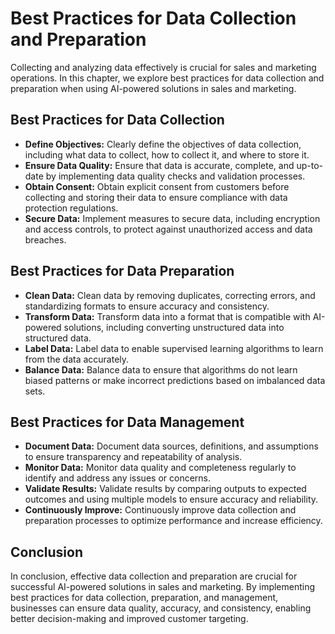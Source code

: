 # Best Practices for Data Collection and Preparation

Collecting and analyzing data effectively is crucial for sales and marketing operations. In this chapter, we explore best practices for data collection and preparation when using AI-powered solutions in sales and marketing.

Best Practices for Data Collection
----------------------------------

* **Define Objectives:** Clearly define the objectives of data collection, including what data to collect, how to collect it, and where to store it.
* **Ensure Data Quality:** Ensure that data is accurate, complete, and up-to-date by implementing data quality checks and validation processes.
* **Obtain Consent:** Obtain explicit consent from customers before collecting and storing their data to ensure compliance with data protection regulations.
* **Secure Data:** Implement measures to secure data, including encryption and access controls, to protect against unauthorized access and data breaches.

Best Practices for Data Preparation
-----------------------------------

* **Clean Data:** Clean data by removing duplicates, correcting errors, and standardizing formats to ensure accuracy and consistency.
* **Transform Data:** Transform data into a format that is compatible with AI-powered solutions, including converting unstructured data into structured data.
* **Label Data:** Label data to enable supervised learning algorithms to learn from the data accurately.
* **Balance Data:** Balance data to ensure that algorithms do not learn biased patterns or make incorrect predictions based on imbalanced data sets.

Best Practices for Data Management
----------------------------------

* **Document Data:** Document data sources, definitions, and assumptions to ensure transparency and repeatability of analysis.
* **Monitor Data:** Monitor data quality and completeness regularly to identify and address any issues or concerns.
* **Validate Results:** Validate results by comparing outputs to expected outcomes and using multiple models to ensure accuracy and reliability.
* **Continuously Improve:** Continuously improve data collection and preparation processes to optimize performance and increase efficiency.

Conclusion
----------

In conclusion, effective data collection and preparation are crucial for successful AI-powered solutions in sales and marketing. By implementing best practices for data collection, preparation, and management, businesses can ensure data quality, accuracy, and consistency, enabling better decision-making and improved customer targeting.

